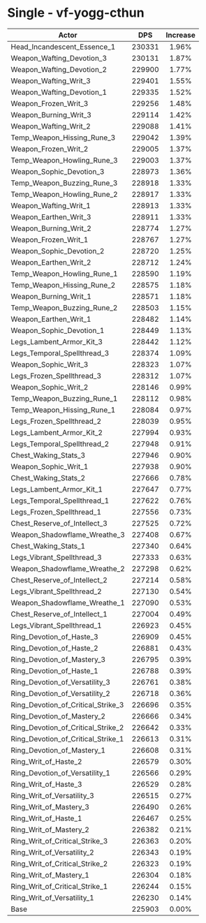 # Single - vf-yogg-cthun
| Actor | DPS | Increase |
|---|:---:|:---:|
|Head_Incandescent_Essence_1|230331|1.96%|
|Weapon_Wafting_Devotion_3|230131|1.87%|
|Weapon_Wafting_Devotion_2|229900|1.77%|
|Weapon_Wafting_Writ_3|229401|1.55%|
|Weapon_Wafting_Devotion_1|229335|1.52%|
|Weapon_Frozen_Writ_3|229256|1.48%|
|Weapon_Burning_Writ_3|229114|1.42%|
|Weapon_Wafting_Writ_2|229088|1.41%|
|Temp_Weapon_Hissing_Rune_3|229042|1.39%|
|Weapon_Frozen_Writ_2|229005|1.37%|
|Temp_Weapon_Howling_Rune_3|229003|1.37%|
|Weapon_Sophic_Devotion_3|228973|1.36%|
|Temp_Weapon_Buzzing_Rune_3|228918|1.33%|
|Temp_Weapon_Howling_Rune_2|228917|1.33%|
|Weapon_Wafting_Writ_1|228913|1.33%|
|Weapon_Earthen_Writ_3|228911|1.33%|
|Weapon_Burning_Writ_2|228774|1.27%|
|Weapon_Frozen_Writ_1|228767|1.27%|
|Weapon_Sophic_Devotion_2|228720|1.25%|
|Weapon_Earthen_Writ_2|228712|1.24%|
|Temp_Weapon_Howling_Rune_1|228590|1.19%|
|Temp_Weapon_Hissing_Rune_2|228575|1.18%|
|Weapon_Burning_Writ_1|228571|1.18%|
|Temp_Weapon_Buzzing_Rune_2|228503|1.15%|
|Weapon_Earthen_Writ_1|228482|1.14%|
|Weapon_Sophic_Devotion_1|228449|1.13%|
|Legs_Lambent_Armor_Kit_3|228442|1.12%|
|Legs_Temporal_Spellthread_3|228374|1.09%|
|Weapon_Sophic_Writ_3|228323|1.07%|
|Legs_Frozen_Spellthread_3|228312|1.07%|
|Weapon_Sophic_Writ_2|228146|0.99%|
|Temp_Weapon_Buzzing_Rune_1|228112|0.98%|
|Temp_Weapon_Hissing_Rune_1|228084|0.97%|
|Legs_Frozen_Spellthread_2|228039|0.95%|
|Legs_Lambent_Armor_Kit_2|227994|0.93%|
|Legs_Temporal_Spellthread_2|227948|0.91%|
|Chest_Waking_Stats_3|227946|0.90%|
|Weapon_Sophic_Writ_1|227938|0.90%|
|Chest_Waking_Stats_2|227666|0.78%|
|Legs_Lambent_Armor_Kit_1|227647|0.77%|
|Legs_Temporal_Spellthread_1|227622|0.76%|
|Legs_Frozen_Spellthread_1|227556|0.73%|
|Chest_Reserve_of_Intellect_3|227525|0.72%|
|Weapon_Shadowflame_Wreathe_3|227408|0.67%|
|Chest_Waking_Stats_1|227340|0.64%|
|Legs_Vibrant_Spellthread_3|227333|0.63%|
|Weapon_Shadowflame_Wreathe_2|227298|0.62%|
|Chest_Reserve_of_Intellect_2|227214|0.58%|
|Legs_Vibrant_Spellthread_2|227130|0.54%|
|Weapon_Shadowflame_Wreathe_1|227090|0.53%|
|Chest_Reserve_of_Intellect_1|227004|0.49%|
|Legs_Vibrant_Spellthread_1|226923|0.45%|
|Ring_Devotion_of_Haste_3|226909|0.45%|
|Ring_Devotion_of_Haste_2|226881|0.43%|
|Ring_Devotion_of_Mastery_3|226795|0.39%|
|Ring_Devotion_of_Haste_1|226788|0.39%|
|Ring_Devotion_of_Versatility_3|226761|0.38%|
|Ring_Devotion_of_Versatility_2|226718|0.36%|
|Ring_Devotion_of_Critical_Strike_3|226696|0.35%|
|Ring_Devotion_of_Mastery_2|226666|0.34%|
|Ring_Devotion_of_Critical_Strike_2|226642|0.33%|
|Ring_Devotion_of_Critical_Strike_1|226613|0.31%|
|Ring_Devotion_of_Mastery_1|226608|0.31%|
|Ring_Writ_of_Haste_2|226579|0.30%|
|Ring_Devotion_of_Versatility_1|226566|0.29%|
|Ring_Writ_of_Haste_3|226529|0.28%|
|Ring_Writ_of_Versatility_3|226515|0.27%|
|Ring_Writ_of_Mastery_3|226490|0.26%|
|Ring_Writ_of_Haste_1|226467|0.25%|
|Ring_Writ_of_Mastery_2|226382|0.21%|
|Ring_Writ_of_Critical_Strike_3|226363|0.20%|
|Ring_Writ_of_Versatility_2|226343|0.19%|
|Ring_Writ_of_Critical_Strike_2|226323|0.19%|
|Ring_Writ_of_Mastery_1|226304|0.18%|
|Ring_Writ_of_Critical_Strike_1|226244|0.15%|
|Ring_Writ_of_Versatility_1|226230|0.14%|
|Base|225903|0.00%|
